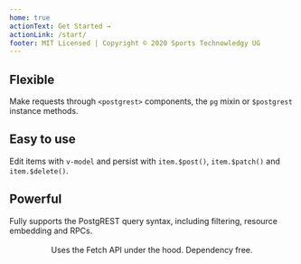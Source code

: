 ```yaml
---
home: true
actionText: Get Started →
actionLink: /start/
footer: MIT Licensed | Copyright © 2020 Sports Technowledgy UG
---
```


<div class="features">
  <div class="feature">
    <h2>Flexible</h2>
    Make requests through <code>&lt;postgrest&gt;</code> components, the <code>pg</code> mixin or <code>$postgrest</code> instance methods.
  </div>
  <div class="feature">
    <h2>Easy to use</h2>
    Edit items with <code>v-model</code> and persist with <code>item.$post()</code>, <code>item.$patch()</code> and <code>item.$delete()</code>.
  </div>
  <div class="feature">
    <h2>Powerful</h2>
    Fully supports the PostgREST query syntax, including filtering, resource embedding and RPCs.
  </div>
</div>

<br>
<center>Uses the Fetch API under the hood. Dependency free.</center>
<br>